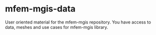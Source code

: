 # mfem-mgis-data

User oriented material for the mfem-mgis repository.
You have access to data, meshes and use cases for mfem-mgis library.

